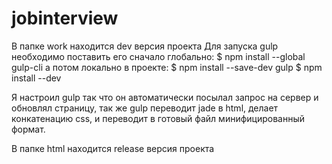 # jobinterview
В папке work находится dev версия проекта
Для запуска gulp необходимо
поставить его сначало глобально:
$ npm install --global gulp-cli
а потом локально в проекте:
$ npm install --save-dev gulp
$ npm install --dev

Я настроил gulp так что он автоматически посылал запрос на сервер и обновлял страницу, так же gulp переводит jade в html, делает конкатенацию css, и переводит в готовый файл минифицированный формат.

В папке html находится release версия проекта
